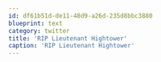 ```yaml
---
id: df61b51d-de11-48d9-a26d-235d8bbc3880
blueprint: text
category: twitter
title: 'RIP Lieutenant Hightower'
caption: 'RIP Lieutenant Hightower'
---
```

